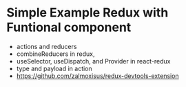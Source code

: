 # Simple Example Redux with Funtional component

- actions and reducers
- combineReducers in redux, 
- useSelector, useDispatch, and Provider in react-redux
- type and payload in action
- https://github.com/zalmoxisus/redux-devtools-extension
